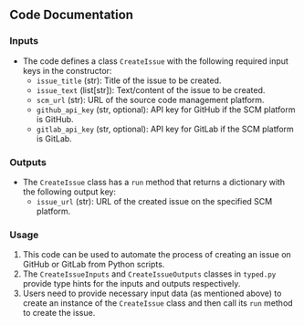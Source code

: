 ## Code Documentation

### Inputs
- The code defines a class `CreateIssue` with the following required input keys in the constructor:
  - `issue_title` (str): Title of the issue to be created.
  - `issue_text` (list[str]): Text/content of the issue to be created.
  - `scm_url` (str): URL of the source code management platform.
  - `github_api_key` (str, optional): API key for GitHub if the SCM platform is GitHub.
  - `gitlab_api_key` (str, optional): API key for GitLab if the SCM platform is GitLab.

### Outputs
- The `CreateIssue` class has a `run` method that returns a dictionary with the following output key:
  - `issue_url` (str): URL of the created issue on the specified SCM platform.

### Usage
1. This code can be used to automate the process of creating an issue on GitHub or GitLab from Python scripts.
2. The `CreateIssueInputs` and `CreateIssueOutputs` classes in `typed.py` provide type hints for the inputs and outputs respectively.
3. Users need to provide necessary input data (as mentioned above) to create an instance of the `CreateIssue` class and then call its `run` method to create the issue.
